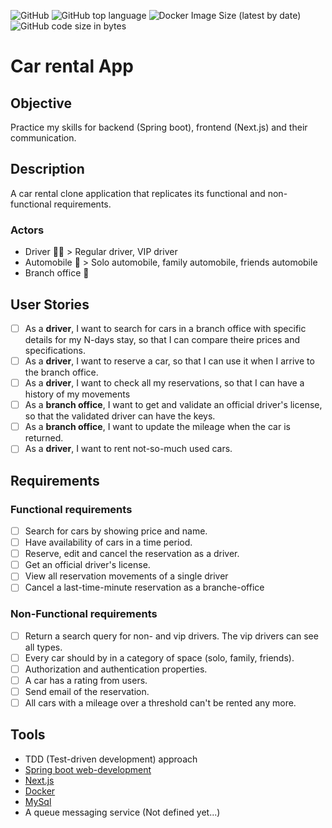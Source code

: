 ![GitHub](https://img.shields.io/github/license/VicDCruz/carrental-app) ![GitHub top language](https://img.shields.io/github/languages/top/VicDCruz/carrental-app) ![Docker Image Size (latest by date)](https://img.shields.io/docker/image-size/VicDCruz/carrental-app) ![GitHub code size in bytes](https://img.shields.io/github/languages/code-size/VicDCruz/carrental-app)

# Car rental App
## Objective
Practice my skills for backend (Spring boot), frontend (Next.js) and their communication.

## Description
A car rental clone application that replicates its functional and non-functional requirements.

### Actors
- Driver 🙋‍♂️ > Regular driver, VIP driver
- Automobile 🚗 > Solo automobile, family automobile, friends automobile
- Branch office 🏢

## User Stories
- [ ] As a **driver**, I want to search for cars in a branch office with specific details for my N-days stay, so that I can compare theire prices and specifications.
- [ ] As a **driver**, I want to reserve a car, so that I can use it when I arrive to the branch office.
- [ ] As a **driver**, I want to check all my reservations, so that I can have a history of my movements
- [ ] As a **branch office**, I want to get and validate an official driver's license, so that the validated driver can have the keys.
- [ ] As a **branch office**, I want to update the mileage when the car is returned.
- [ ] As a **driver**, I want to rent not-so-much used cars.

## Requirements

### Functional requirements
- [ ] Search for cars by showing price and name.
- [ ] Have availability of cars in a time period.
- [ ] Reserve, edit and cancel the reservation as a driver.
- [ ] Get an official driver's license.
- [ ] View all reservation movements of a single driver
- [ ] Cancel a last-time-minute reservation as a branche-office

### Non-Functional requirements
- [ ] Return a search query for non- and vip drivers. The vip drivers can see all types.
- [ ] Every car should by in a category of space (solo, family, friends).
- [ ] Authorization and authentication properties.
- [ ] A car has a rating from users.
- [ ] Send email of the reservation.
- [ ] All cars with a mileage over a threshold can't be rented any more.

## Tools
- TDD (Test-driven development) approach
- [Spring boot web-development](https://spring.io)
- [Next.js](https://nextjs.org)
- [Docker](https://www.docker.com)
- [MySql](https://www.mysql.com)
- A queue messaging service (Not defined yet...)
